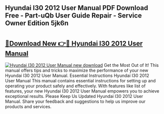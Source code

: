## Hyundai I30 2012 User Manual PDF Download Free - Part-uQb User Guide Repair - Service Owner Edition 5jk6n

# <h2><a href="http://cf22389.oget.top/?id=Hyundai+I30+2012+User+Manual">🔗Download New 👉🔴 Hyundai I30 2012 User Manual</a></h2>

[![Hyundai I30 2012 User Manual new download](https://i.imgur.com/5g1atiW.png)](http://cf22389.oget.top/?id=Hyundai+I30+2012+User+Manual)
Get the Most Out of It! This manual offers tips and tricks to maximize the performance of your new Hyundai I30 2012 User Manual. Essential Instructions Hyundai I30 2012 User Manual This manual contains essential instructions for setting up and operating your product safely and effectively. With features like list of features, your new Hyundai I30 2012 User Manual empowers you to achieve exceptional results. Please Keep Us Updated Hyundai I30 2012 User Manual. Share your feedback and suggestions to help us improve our products and services.
